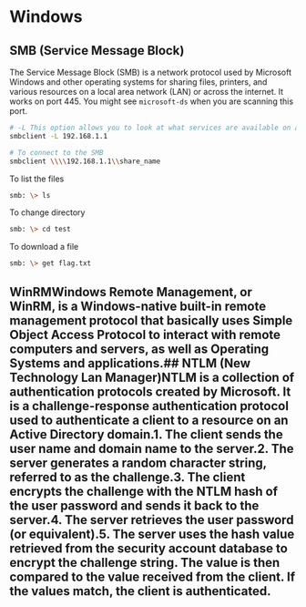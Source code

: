 # Windows

## SMB (Service Message Block)

The Service Message Block (SMB) is a network protocol used by Microsoft Windows and other operating systems for sharing files, printers, and various resources on a local area network (LAN) or across the internet. It works on port 445. You might see `microsoft-ds` when you are scanning this port.

```bash
# -L This option allows you to look at what services are available on a server.
smbclient -L 192.168.1.1

# To connect to the SMB
smbclient \\\\192.168.1.1\\share_name
```

To list the files

```bash
smb: \> ls
```

To change directory

```bash
smb: \> cd test
```

To download a file

```bash
smb: \> get flag.txt
```
## WinRMWindows Remote Management, or WinRM, is a Windows-native built-in remote management protocol that basically uses Simple Object Access Protocol to interact with remote computers and servers, as well as Operating Systems and applications.## NTLM (New Technology Lan Manager)NTLM is a collection of authentication protocols created by Microsoft. It is a challenge-response authentication protocol used to authenticate a client to a resource on an Active Directory domain.1. The client sends the user name and domain name to the server.2. The server generates a random character string, referred to as the challenge.3. The client encrypts the challenge with the NTLM hash of the user password and sends it back to the server.4. The server retrieves the user password (or equivalent).5. The server uses the hash value retrieved from the security account database to encrypt the challenge string. The value is then compared to the value received from the client. If the values match, the client is authenticated.